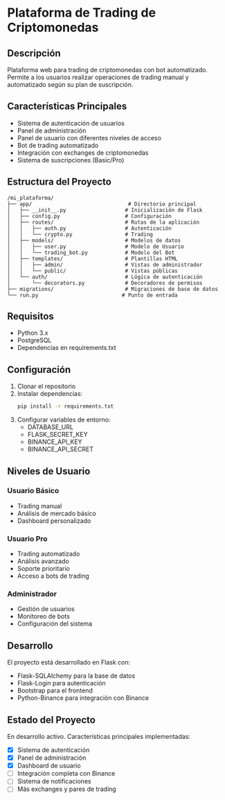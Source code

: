 # Plataforma de Trading de Criptomonedas

## Descripción
Plataforma web para trading de criptomonedas con bot automatizado. Permite a los usuarios realizar operaciones de trading manual y automatizado según su plan de suscripción.

## Características Principales
- Sistema de autenticación de usuarios
- Panel de administración
- Panel de usuario con diferentes niveles de acceso
- Bot de trading automatizado
- Integración con exchanges de criptomonedas
- Sistema de suscripciones (Basic/Pro)

## Estructura del Proyecto
```
/mi_plataforma/
├── app/                               # Directorio principal
│   ├── __init__.py                   # Inicialización de Flask
│   ├── config.py                     # Configuración
│   ├── routes/                       # Rutas de la aplicación
│   │   ├── auth.py                   # Autenticación
│   │   └── crypto.py                 # Trading
│   ├── models/                       # Modelos de datos
│   │   ├── user.py                   # Modelo de Usuario
│   │   └── trading_bot.py            # Modelo del Bot
│   ├── templates/                    # Plantillas HTML
│   │   ├── admin/                    # Vistas de administrador
│   │   └── public/                   # Vistas públicas
│   └── auth/                         # Lógica de autenticación
│       └── decorators.py             # Decoradores de permisos
├── migrations/                       # Migraciones de base de datos
└── run.py                           # Punto de entrada
```

## Requisitos
- Python 3.x
- PostgreSQL
- Dependencias en requirements.txt

## Configuración
1. Clonar el repositorio
2. Instalar dependencias:
   ```bash
   pip install -r requirements.txt
   ```
3. Configurar variables de entorno:
   - DATABASE_URL
   - FLASK_SECRET_KEY
   - BINANCE_API_KEY
   - BINANCE_API_SECRET

## Niveles de Usuario
### Usuario Básico
- Trading manual
- Análisis de mercado básico
- Dashboard personalizado

### Usuario Pro
- Trading automatizado
- Análisis avanzado
- Soporte prioritario
- Acceso a bots de trading

### Administrador
- Gestión de usuarios
- Monitoreo de bots
- Configuración del sistema

## Desarrollo
El proyecto está desarrollado en Flask con:
- Flask-SQLAlchemy para la base de datos
- Flask-Login para autenticación
- Bootstrap para el frontend
- Python-Binance para integración con Binance

## Estado del Proyecto
En desarrollo activo. Características principales implementadas:
- [x] Sistema de autenticación
- [x] Panel de administración
- [x] Dashboard de usuario
- [ ] Integración completa con Binance
- [ ] Sistema de notificaciones
- [ ] Más exchanges y pares de trading
